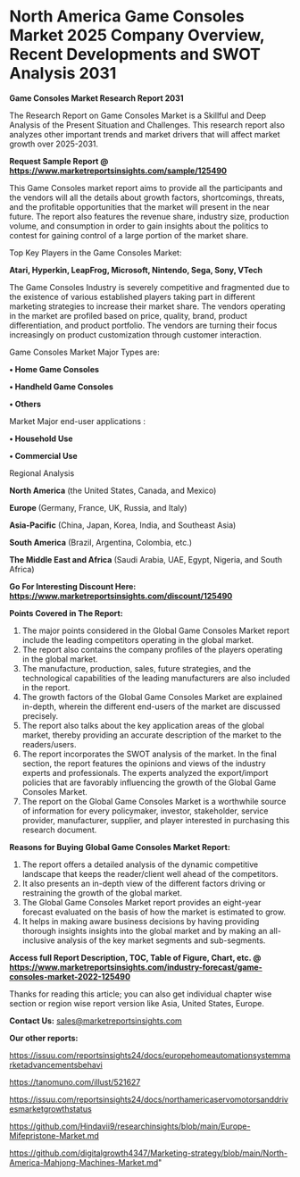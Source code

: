 # North America Game Consoles Market 2025 Company Overview, Recent Developments and SWOT Analysis 2031

<strong>Game Consoles Market Research Report 2031</strong>

The Research Report on Game Consoles Market is a Skillful and Deep Analysis of the Present Situation and Challenges. This research report also analyzes other important trends and market drivers that will affect market growth over 2025-2031.

<strong>Request Sample Report @ <a href=https://www.marketreportsinsights.com/sample/125490>https://www.marketreportsinsights.com/sample/125490</a></strong>

This Game Consoles market report aims to provide all the participants and the vendors will all the details about growth factors, shortcomings, threats, and the profitable opportunities that the market will present in the near future. The report also features the revenue share, industry size, production volume, and consumption in order to gain insights about the politics to contest for gaining control of a large portion of the market share.

Top Key Players in the Game Consoles Market:

<strong>Atari, Hyperkin, LeapFrog, Microsoft, Nintendo, Sega, Sony, VTech</strong>

The Game Consoles Industry is severely competitive and fragmented due to the existence of various established players taking part in different marketing strategies to increase their market share. The vendors operating in the market are profiled based on price, quality, brand, product differentiation, and product portfolio. The vendors are turning their focus increasingly on product customization through customer interaction.

Game Consoles Market Major Types are:

<strong>• Home Game Consoles

• Handheld Game Consoles

• Others</strong>

Market Major end-user applications :

<strong>• Household Use

• Commercial Use</strong>

Regional Analysis

</u><strong><b>North America</b></strong> (the United States, Canada, and Mexico)

<strong><b>Europe </b></strong>(Germany, France, UK, Russia, and Italy)

<strong><b>Asia-Pacific</b></strong> (China, Japan, Korea, India, and Southeast Asia)

<strong><b>South America</b></strong> (Brazil, Argentina, Colombia, etc.)

<strong><b>The Middle East and Africa</b></strong> (Saudi Arabia, UAE, Egypt, Nigeria, and South Africa)

<strong>Go For Interesting Discount Here: <a href=https://www.marketreportsinsights.com/discount/125490>https://www.marketreportsinsights.com/discount/125490</a></strong>

<strong>Points Covered in The Report:</strong>
<ol>
  <li>The major points considered in the Global Game Consoles Market report include the leading competitors operating in the global market.</li>
  <li>The report also contains the company profiles of the players operating in the global market.</li>
  <li>The manufacture, production, sales, future strategies, and the technological capabilities of the leading manufacturers are also included in the report.</li>
  <li>The growth factors of the Global Game Consoles Market are explained in-depth, wherein the different end-users of the market are discussed precisely.</li>
  <li>The report also talks about the key application areas of the global market, thereby providing an accurate description of the market to the readers/users.</li>
  <li>The report incorporates the SWOT analysis of the market. In the final section, the report features the opinions and views of the industry experts and professionals. The experts analyzed the export/import policies that are favorably influencing the growth of the Global Game Consoles Market.</li>
  <li>The report on the Global Game Consoles Market is a worthwhile source of information for every policymaker, investor, stakeholder, service provider, manufacturer, supplier, and player interested in purchasing this research document.</li>
</ol>
<strong>Reasons for Buying Global Game Consoles Market Report:</strong>

<ol>
  <li>The report offers a detailed analysis of the dynamic competitive landscape that keeps the reader/client well ahead of the competitors.</li>
  <li>It also presents an in-depth view of the different factors driving or restraining the growth of the global market.</li>
  <li>The Global Game Consoles Market report provides an eight-year forecast evaluated on the basis of how the market is estimated to grow.</li>
  <li>It helps in making aware business decisions by having providing thorough insights insights into the global market and by making an all-inclusive analysis of the key market segments and sub-segments.</li>
</ol>
<strong>Access full Report Description, TOC, Table of Figure, Chart, etc. @ <a href=https://www.marketreportsinsights.com/industry-forecast/game-consoles-market-2022-125490>https://www.marketreportsinsights.com/industry-forecast/game-consoles-market-2022-125490</a></strong>


Thanks for reading this article; you can also get individual chapter wise section or region wise report version like Asia, United States, Europe.

<strong>Contact Us:</strong>
sales@marketreportsinsights.com

<strong>Our other reports:</strong>

<a href=https://issuu.com/reportsinsights24/docs/europehomeautomationsystemmarketadvancementsbehavi>https://issuu.com/reportsinsights24/docs/europehomeautomationsystemmarketadvancementsbehavi</a>

<a href=https://tanomuno.com/illust/521627>https://tanomuno.com/illust/521627</a>

<a href=https://issuu.com/reportsinsights24/docs/northamericaservomotorsanddrivesmarketgrowthstatus>https://issuu.com/reportsinsights24/docs/northamericaservomotorsanddrivesmarketgrowthstatus</a>

<a href=https://github.com/Hindavii9/researchinsights/blob/main/Europe-Mifepristone-Market.md>https://github.com/Hindavii9/researchinsights/blob/main/Europe-Mifepristone-Market.md</a>

<a href=https://github.com/digitalgrowth4347/Marketing-strategy/blob/main/North-America-Mahjong-Machines-Market.md>https://github.com/digitalgrowth4347/Marketing-strategy/blob/main/North-America-Mahjong-Machines-Market.md</a>"
